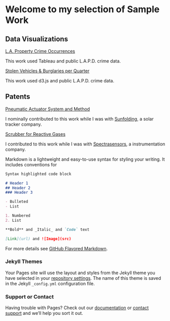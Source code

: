 # Welcome to my selection of Sample Work


## Data Visualizations
  
[L.A. Property Crime Occurrences](https://public.tableau.com/profile/alex.kwan5873#!/vizhome/AK_midterm_project_v2/Dashboard)  

This work used Tableau and public L.A.P.D. crime data. 
  
[Stolen Vehicles & Burglaries per Quarter](https://irxum.github.io/ddv_project/ddvp_p1.html)  

This work used d3.js and public L.A.P.D. crime data. 




## Patents

[Pneumatic Actuator System and Method](https://patentimages.storage.googleapis.com/de/ab/0e/065a9aa6896a34/US20180302025A1.pdf)  

I nominally contributed to this work while I was with [Sunfolding](https://www.sunfolding.com), a solar tracker company.

[Scrubber for Reactive Gases](https://patentimages.storage.googleapis.com/f4/e1/6f/1b7d64ed24620a/US7829046.pdf)  

I contributed to this work while I was with [Spectrasensors](https://www.spectrasensors.com), a instrumentation company.

Markdown is a lightweight and easy-to-use syntax for styling your writing. It includes conventions for

```markdown
Syntax highlighted code block

# Header 1
## Header 2
### Header 3

- Bulleted
- List

1. Numbered
2. List

**Bold** and _Italic_ and `Code` text

[Link](url) and ![Image](src)
```

For more details see [GitHub Flavored Markdown](https://guides.github.com/features/mastering-markdown/).

### Jekyll Themes

Your Pages site will use the layout and styles from the Jekyll theme you have selected in your [repository settings](https://github.com/irxum/irxum.sample.work/settings). The name of this theme is saved in the Jekyll `_config.yml` configuration file.

### Support or Contact

Having trouble with Pages? Check out our [documentation](https://help.github.com/categories/github-pages-basics/) or [contact support](https://github.com/contact) and we’ll help you sort it out.
